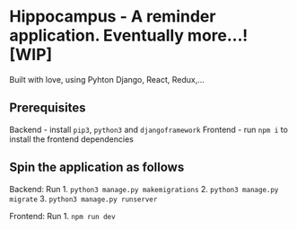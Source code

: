 # Hippocampus - A reminder application. Eventually more...! [WIP]

Built with love, using Pyhton Django, React, Redux,...

## Prerequisites

Backend - install `pip3`, `python3` and `djangoframework`
Frontend - run `npm i` to install the frontend dependencies

## Spin the application as follows

Backend:
    Run
        1. `python3 manage.py makemigrations`
        2. `python3 manage.py migrate`
        3. `python3 manage.py runserver`

Frontend:
    Run
        1. `npm run dev`

